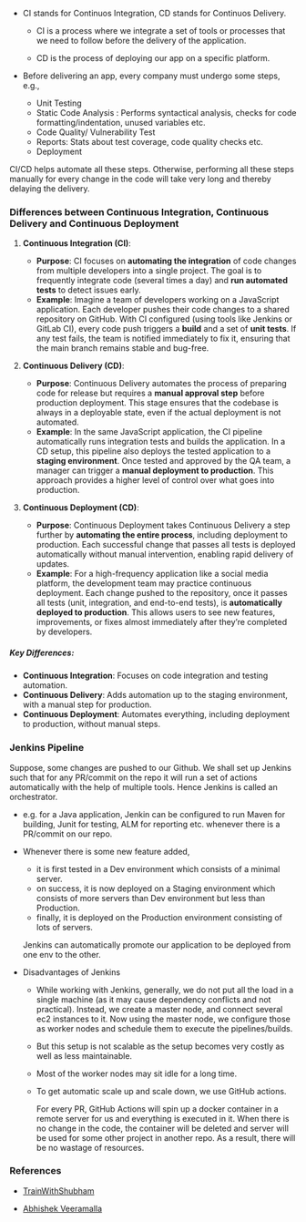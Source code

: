 - CI stands for Continuos Integration, CD stands for Continuos Delivery.

  - CI is a process where we integrate a set of tools or processes that we need to follow before the delivery of the application.

  - CD is the process of deploying our app on a specific platform.

- Before delivering an app, every company must undergo some steps, e.g., 
  - Unit Testing
  - Static Code Analysis : Performs syntactical analysis, checks for code formatting/indentation, unused variables etc. 
  - Code Quality/ Vulnerability Test
  - Reports: Stats about test coverage, code quality checks etc.
  - Deployment

CI/CD helps automate all these steps. Otherwise, performing all these steps manually for every change in the code will take very long and thereby delaying the delivery.

### Differences between Continuous Integration, Continuous Delivery and Continuous Deployment

1. **Continuous Integration (CI)**:
   - **Purpose**: CI focuses on **automating the integration** of code changes from multiple developers into a single project. The goal is to frequently integrate code (several times a day) and **run automated tests** to detect issues early.
   - **Example**: Imagine a team of developers working on a JavaScript application. Each developer pushes their code changes to a shared repository on GitHub. With CI configured (using tools like Jenkins or GitLab CI), every code push triggers a **build** and a set of **unit tests**. If any test fails, the team is notified immediately to fix it, ensuring that the main branch remains stable and bug-free.

1. **Continuous Delivery (CD)**:
   - **Purpose**: Continuous Delivery automates the process of preparing code for release but requires a **manual approval step** before production deployment. This stage ensures that the codebase is always in a deployable state, even if the actual deployment is not automated.
   - **Example**: In the same JavaScript application, the CI pipeline automatically runs integration tests and builds the application. In a CD setup, this pipeline also deploys the tested application to a **staging environment**. Once tested and approved by the QA team, a manager can trigger a **manual deployment to production**. This approach provides a higher level of control over what goes into production.

1. **Continuous Deployment (CD)**:
   - **Purpose**: Continuous Deployment takes Continuous Delivery a step further by **automating the entire process**, including deployment to production. Each successful change that passes all tests is deployed automatically without manual intervention, enabling rapid delivery of updates.
   - **Example**: For a high-frequency application like a social media platform, the development team may practice continuous deployment. Each change pushed to the repository, once it passes all tests (unit, integration, and end-to-end tests), is **automatically deployed to production**. This allows users to see new features, improvements, or fixes almost immediately after they’re completed by developers.

##### **Key Differences**:
- **Continuous Integration**: Focuses on code integration and testing automation.
- **Continuous Delivery**: Adds automation up to the staging environment, with a manual step for production.
- **Continuous Deployment**: Automates everything, including deployment to production, without manual steps.

### Jenkins Pipeline
Suppose, some changes are pushed to our Github. We shall set up Jenkins such that for any PR/commit on the repo it will run a set of actions automatically with the help of multiple tools. Hence Jenkins is called an orchestrator.

  - e.g. for a Java application, Jenkin can be configured to run Maven for building, Junit for testing, ALM for reporting etc. whenever there is a PR/commit on our repo. 

- Whenever there is some new feature added,

  - it is first tested in a Dev environment which consists of a minimal server.
  - on success, it is now deployed on a Staging environment which consists of more servers than Dev environment but less than Production.
  - finally, it is deployed on the Production environment consisting of lots of servers.

  Jenkins can automatically promote our application to be deployed from one env to the other.  

- Disadvantages of Jenkins

  - While working with Jenkins, generally, we do not put all the load in a single machine (as it may cause dependency conflicts and not practical). Instead, we create a master node, and connect several ec2 instances to it. Now using the master node, we configure those as worker nodes and schedule them to execute the pipelines/builds.

  - But this setup is not scalable as the setup becomes very costly as well as less maintainable.

  - Most of the worker nodes may sit idle for a long time.

  - To get automatic scale up and scale down, we use GitHub actions. 
  
    For every PR, GitHub Actions will spin up a docker container in a remote server for us and everything is executed in it. When there is no change in the code, the container will be deleted and server will be used for some other project in another repo. As a result, there will be no wastage of resources.

### References
- [TrainWithShubham](https://youtu.be/XaSdKR2fOU4?si=awS9KPt3gys0P8TM)

- [Abhishek Veeramalla](https://youtube.com/playlist?list=PLdpzxOOAlwvLUH6ww022l7OZGakJYP9WY&si=KUAtAdWDxiEX-Ewf)
